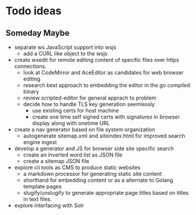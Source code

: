 
# Todo ideas

## Someday Maybe

+ separate ws JavaScript support into wsjs
    + add a CURL like object to the wsjs
+ create wsedit for remote editing content of specific files over https connections.
    + look at CodeMirror and AceEditor as candidates for web browser editing
    + research best approach to embedding the editor in the go compiled binary
    + review scripted-editor for general apprach to problem
    + decide how to handle TLS key generation seemlessly
        + use existing certs for host machine
        + create one time self signed certs with signatures in browser display along with onetime URL
+ create a nav generator based on file system organization
    + autogenerate sitemap.xml and siteindex.html for improved search engine ingest
+ develop a generator and JS for browser side site specific search
    + create an inverted word list as JSON file
    + create a sitemap JSON file
+ explore cli tools as CMS to produce static websites
    + a markdown processor for generating static site content
    + shorthand for embedding content or as a alternate to Golang template pages
    + slugify/unslugify to generate appropriate page titles based on titles in text files.
+ explore interfacing with Solr


